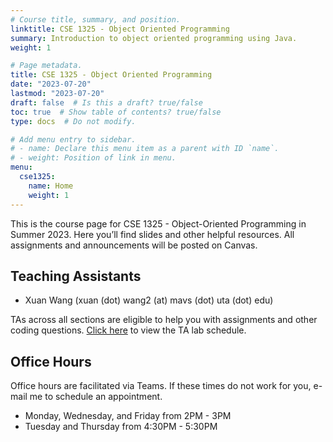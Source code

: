 ```yaml
---
# Course title, summary, and position.
linktitle: CSE 1325 - Object Oriented Programming
summary: Introduction to object oriented programming using Java.
weight: 1

# Page metadata.
title: CSE 1325 - Object Oriented Programming
date: "2023-07-20"
lastmod: "2023-07-20"
draft: false  # Is this a draft? true/false
toc: true  # Show table of contents? true/false
type: docs  # Do not modify.

# Add menu entry to sidebar.
# - name: Declare this menu item as a parent with ID `name`.
# - weight: Position of link in menu.
menu:
  cse1325:
    name: Home
    weight: 1
---
```


This is the course page for CSE 1325 - Object-Oriented Programming in Summer 2023. Here you’ll find slides and other helpful resources. All assignments and announcements will be posted on Canvas.

## Teaching Assistants

- Xuan Wang (xuan (dot) wang2 (at) mavs (dot) uta (dot) edu)

TAs across all sections are eligible to help you with assignments and other coding questions.
[Click here](https://mavsuta.sharepoint.com/sites/cse13xx/Lists/CSE%201325%20Lab%20Schedule/calendar.aspx) to view the TA lab schedule.

## Office Hours

Office hours are facilitated via Teams. If these times do not work for you, e-mail me to schedule an appointment.
- Monday, Wednesday, and Friday from 2PM - 3PM
- Tuesday and Thursday from 4:30PM - 5:30PM
